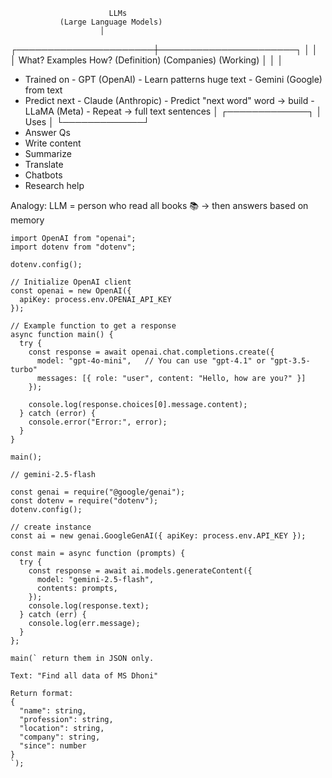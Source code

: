                           LLMs
               (Large Language Models)
                        │
 ┌──────────────────────┼──────────────────────┐
 │                      │                      │
What?                Examples               How?
(Definition)         (Companies)            (Working)
 │                      │                      │
- Trained on        - GPT (OpenAI)        - Learn patterns
  huge text         - Gemini (Google)       from text
- Predict next      - Claude (Anthropic)  - Predict "next word"
  word → build      - LLaMA (Meta)        - Repeat → full text
  sentences
 │
 ┌─────────────┐
 │  Uses       │
 └─────────────┘
- Answer Qs
- Write content
- Summarize
- Translate
- Chatbots
- Research help

Analogy:
LLM = person who read all books 📚 → 
then answers based on memory


```
import OpenAI from "openai";
import dotenv from "dotenv";

dotenv.config();

// Initialize OpenAI client
const openai = new OpenAI({
  apiKey: process.env.OPENAI_API_KEY
});

// Example function to get a response
async function main() {
  try {
    const response = await openai.chat.completions.create({
      model: "gpt-4o-mini",   // You can use "gpt-4.1" or "gpt-3.5-turbo"
      messages: [{ role: "user", content: "Hello, how are you?" }]
    });

    console.log(response.choices[0].message.content);
  } catch (error) {
    console.error("Error:", error);
  }
}

main();

```

```
// gemini-2.5-flash

const genai = require("@google/genai");
const dotenv = require("dotenv");
dotenv.config();

// create instance
const ai = new genai.GoogleGenAI({ apiKey: process.env.API_KEY });

const main = async function (prompts) {
  try {
    const response = await ai.models.generateContent({
      model: "gemini-2.5-flash",
      contents: prompts,
    });
    console.log(response.text);
  } catch (err) {
    console.log(err.message);
  }
};

main(` return them in JSON only.

Text: "Find all data of MS Dhoni"

Return format:
{
  "name": string,
  "profession": string,
  "location": string,
  "company": string,
  "since": number
}
`);

```